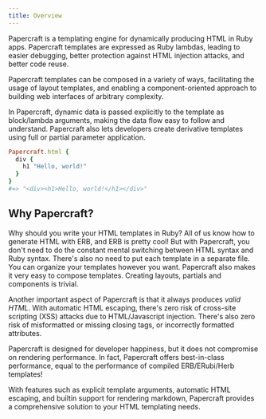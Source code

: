 ```yaml
---
title: Overview
---
```


Papercraft is a templating engine for dynamically producing HTML in Ruby apps.
Papercraft templates are expressed as Ruby lambdas, leading to easier debugging,
better protection against HTML injection attacks, and better code reuse.

Papercraft templates can be composed in a variety of ways, facilitating the
usage of layout templates, and enabling a component-oriented approach to
building web interfaces of arbitrary complexity.

In Papercraft, dynamic data is passed explicitly to the template as block/lambda
arguments, making the data flow easy to follow and understand. Papercraft also
lets developers create derivative templates using full or partial parameter
application.

```ruby
Papercraft.html {
  div {
    h1 "Hello, world!"
  }
}
#=> "<div><h1>Hello, world!</h1></div>"
```

## Why Papercraft?

Why should you write your HTML templates in Ruby? All of us know how to generate
HTML with ERB, and ERB is pretty cool! But with Papercraft, you don't need to do
the constant mental switching between HTML syntax and Ruby syntax. There's also
no need to put each template in a separate file. You can organize your templates
however you want. Papercraft also makes it very easy to compose templates.
Creating layouts, partials and components is trivial.

Another important aspect of Papercraft is that it always produces *valid HTML*.
With automatic HTML escaping, there's zero risk of cross-site scripting (XSS)
attacks due to HTML/Javascript injection. There's also zero risk of misformatted
or missing closing tags, or incorrectly formatted attributes.

Papercraft is designed for developer happiness, but it does not compromise on
rendering performance. In fact, Papercraft offers best-in-class performance,
equal to the performance of compiled ERB/ERubi/Herb templates!

With features such as explicit template arguments, automatic HTML escaping, and
builtin support for rendering markdown, Papercraft provides a comprehensive
solution to your HTML templating needs.
